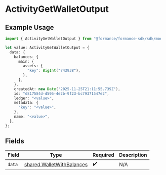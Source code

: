 # ActivityGetWalletOutput

## Example Usage

```typescript
import { ActivityGetWalletOutput } from "@formance/formance-sdk/sdk/models/shared";

let value: ActivityGetWalletOutput = {
  data: {
    balances: {
      main: {
        assets: {
          "key": BigInt("743938"),
        },
      },
    },
    createdAt: new Date("2025-11-25T21:11:55.739Z"),
    id: "d817584d-d596-4e2b-9f23-bc79371547e2",
    ledger: "<value>",
    metadata: {
      "key": "<value>",
    },
    name: "<value>",
  },
};
```

## Fields

| Field                                                                         | Type                                                                          | Required                                                                      | Description                                                                   |
| ----------------------------------------------------------------------------- | ----------------------------------------------------------------------------- | ----------------------------------------------------------------------------- | ----------------------------------------------------------------------------- |
| `data`                                                                        | [shared.WalletWithBalances](../../../sdk/models/shared/walletwithbalances.md) | :heavy_check_mark:                                                            | N/A                                                                           |